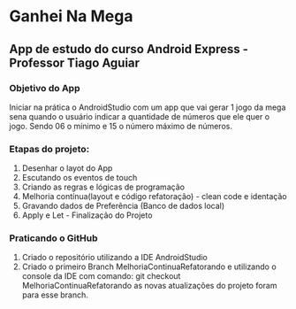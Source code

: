 # Ganhei Na Mega
## App de estudo do curso Android Express - Professor Tiago Aguiar
### Objetivo do App
Iniciar na prática o AndroidStudio com um app que vai gerar 1 jogo da mega sena quando o usuário indicar a quantidade de números que ele quer o jogo.
Sendo 06 o mínimo e 15 o número máximo de números.
<br>
### Etapas do projeto:
1. Desenhar o layot do App
2. Escutando os eventos de touch
3. Criando as regras e lógicas de programação
4. Melhoria contínua(layout e código refatoração) - clean code e identação 
5. Gravando dados de Preferência (Banco de dados local)
6. Apply e Let - Finalização do Projeto

### Praticando o GitHub
1. Criado o repositório utilizando a IDE AndroidStudio
2. Criado o primeiro Branch MelhoriaContinuaRefatorando e utilizando o console da IDE com comando: git checkout MelhoriaContinuaRefatorando
as novas atualizações do projeto foram para esse branch.

